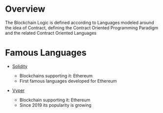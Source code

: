 
# Overview 

The Blockchain Logic is defined according to Languages modeled around the idea of Contract, defining the Contract Oriented Programming Paradigm and the related Contract Oriented Languages 

# Famous Languages 

- [Solidity](https://solidity.readthedocs.io/en/v0.5.3/)
  - Blockchains supporting it: Ethereum
  - First famous languages developed for Ethereum 

- [Vyper](https://vyper.readthedocs.io/en/v0.1.0-beta.8/)
  - Blockchain supporting it: Ethereum 
  - Since 2019 its popularity is growing 







